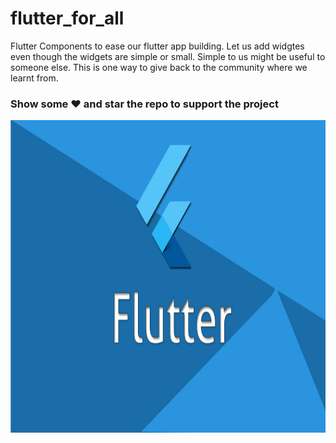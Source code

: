 # flutter_for_all

Flutter Components to ease our flutter app building. Let us add widgtes even though the widgets are simple or small. Simple to us might be useful to someone else. This is one way to give back to the community where we learnt from.

### Show some :heart: and star the repo to support the project

<img src="https://github.com/TeaTalkInternal/github_assets/blob/master/images/flutter-wallpaper.png" height="500em">

